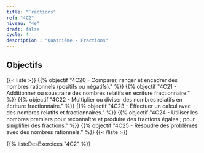 ```yaml
---
title: "Fractions"
ref: "4C2"
niveau: "4e"
draft: false
cycle: 4
description : "Quatrième - Fractions"
---
```



<h2 class="ui horizontal divider header">Objectifs</h2>

{{< liste >}}
	{{% objectif "4C20 - Comparer, ranger et encadrer des nombres rationnels (positifs ou négatifs)." %}}
	{{% objectif "4C21 - Additionner ou soustraire des nombres relatifs en écriture fractionnaire." %}}
	{{% objectif "4C22 - Multiplier ou diviser des nombres relatifs en écriture fractionnaire." %}}
	{{% objectif "4C23 - Effectuer un calcul avec des nombres relatifs et fractionnaires." %}}
	{{% objectif "4C24 - Utiliser les nombres premiers pour reconnaître et produire des fractions égales ; pour simplifier des fractions." %}}
	{{% objectif "4C25 - Résoudre des problèmes avec des nombres rationnels." %}}
{{< /liste >}}




{{% listeDesExercices "4C2" %}}
